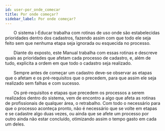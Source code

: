```yaml
---
id: user-por_onde_comecar
title: Por onde começar?
sidebar_label: Por onde começar?
---
```


&nbsp;&nbsp;&nbsp;&nbsp;&nbsp;&nbsp;&nbsp;O sistema i-Educar trabalha com rotinas de uso onde são estabelecidas prioridades dentro dos  cadastros, fazendo assim com que todo ele seja feito sem que nenhuma etapa seja ignorada ou esquecida no processo.

&nbsp;&nbsp;&nbsp;&nbsp;&nbsp;&nbsp;&nbsp;Diante do exposto, este Manual trabalha com essas rotinas e descreve quais as prioridades que afetam cada processo de cadastro, e, além de tudo, explicita a ordem em que todo o cadastro seja realizado.

&nbsp;&nbsp;&nbsp;&nbsp;&nbsp;&nbsp;&nbsp;Sempre antes de começar um cadastro deve-se observar as etapas que o afetam e os pré-requisitos que o precedem, para que assim ele seja realizado sem falhas e com sucesso.

&nbsp;&nbsp;&nbsp;&nbsp;&nbsp;&nbsp;&nbsp;Os pré-requisitos e etapas que precedem os processos a serem realizados dentro do sistema, vem de encontro a algo que afeta as rotinas de profissionais de qualquer área, o retrabalho. Com todo o necessário para que o processo aconteça pronto, não é necessário que se volte em etapas e se cadastre algo duas vezes, ou ainda que se afete um processo por outro ainda não estar concluído, otimizando assim o tempo gasto em cada um deles.